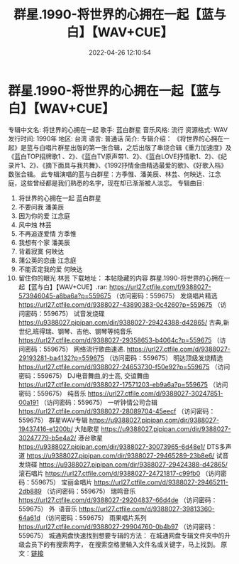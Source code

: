 ﻿---
title: 群星.1990-将世界的心拥在一起【蓝与白】【WAV+CUE】
date: 2022-04-26 12:10:54
categories: WAV车载音乐、镜像
tags: 国语流行
---
# 群星.1990-将世界的心拥在一起【蓝与白】【WAV+CUE】

专辑中文名: 将世界的心拥在一起
歌手: 蓝白群星
音乐风格: 流行
资源格式: WAV
发行时间: 1990年
地区: 台湾
语言: 普通话
简介:
专辑介绍：
《将世界的心拥在一起》是蓝与白唱片群星出版的第一张合辑，之后出版了串烧合辑《重力加速度》及《蓝白TOP招牌歌1
、2》、《蓝白TV原声带1、2》、《蓝白LOVE抒情歌1、2》、《纪录片1、2》、《摘下面具与我共舞》、《1992抒情金曲精选最爱的歌》、《好歌入档》数张合辑。
此专辑演唱的蓝与白群星：方季惟、潘美辰、林芸、何映达、江念庭，这些曾经都是我们熟悉的名字，现在却已渐渐被人淡忘。
专辑曲目:
01. 将世界的心拥在一起 蓝白群星
02. 不要问我 潘美辰
03. 因为你的爱 江念庭
04. 风中烛 林芸
05. 不再追逐爱情 方季惟
06. 我想有个家 潘美辰
07. 背着寂寞 何映达
08. 蒲公英的恋曲 江念庭
09. 不能否定我的爱 何映达
10. 留住你的眼光 林芸
下载地址：
本帖隐藏的内容
群星.1990-将世界的心拥在一起【蓝与白】【WAV+CUE】.rar: https://url27.ctfile.com/f/9388027-573946045-a8ba6a?p=559675
（访问密码：559675）
发烧唱片精选
https://url27.ctfile.com/d/9388027-43890383-0c4260?p=559675
（访问密码：559675）
试音发烧碟
https://u9388027.pipipan.com/dir/9388027-29424388-d42865/
古典,新世纪,班得瑞、钢琴、吉他、钢琴等纯音乐
https://url27.ctfile.com/d/9388027-29358653-b4064c?p=559675
（访问密码：559675）
网络流行歌曲速递.
https://url27.ctfile.com/d/9388027-29193281-ba4132?p=559675
（访问密码：559675）
明达顶级发烧精选
https://url27.ctfile.com/d/9388027-24653730-f50e92?p=559675
（访问密码：559675）
DJ电音舞曲,的士高,
交谊舞曲
https://url27.ctfile.com/d/9388027-17571203-eb9a6a?p=559675
（访问密码：559675）
纯音乐
https://url27.ctfile.com/d/9388027-30247851-00a191
（访问密码：559675）
一听钟情公司合辑
https://url27.ctfile.com/d/9388027-28089704-45eecf
（访问密码：559675）
群星WAV专辑
https://u9388027.pipipan.com/dir/9388027-19437416-e1200b/
大陆歌星
https://u9388027.pipipan.com/dir/9388027-30247779-b5e4a2/
港台歌星
https://u9388027.pipipan.com/dir/9388027-30073965-6d48e1/
DTS多声道
https://u9388027.pipipan.com/dir/9388027-29465289-23b8e6/
试音发烧碟
https://u9388027.pipipan.com/dir/9388027-29424388-d42865/
滚石唱片
https://url27.ctfile.com/d/9388027-24721817-c99fb0
（访问密码：559675）
宝丽金唱片
https://url27.ctfile.com/d/9388027-29465211-2db889
（访问密码：559675）
瑞鸣音乐
https://url27.ctfile.com/d/9388027-29204837-66d4de
（访问密码：559675）
外  语音乐
https://url27.ctfile.com/d/9388027-39813360-64a61d
（访问密码：559675）
雨果唱片系列
https://url27.ctfile.com/d/9388027-29904760-0b4b97
（访问密码：559675）
城通网盘快速找到想要专辑的方法：
在城通网盘专辑文件夹中的升级会员下的有搜索两字，
在搜索空格里输入文件名或关键字，马上找到。
原文：[链接](https://blog.sina.com.cn/s/blog_1647c7e7601030wvn.html)